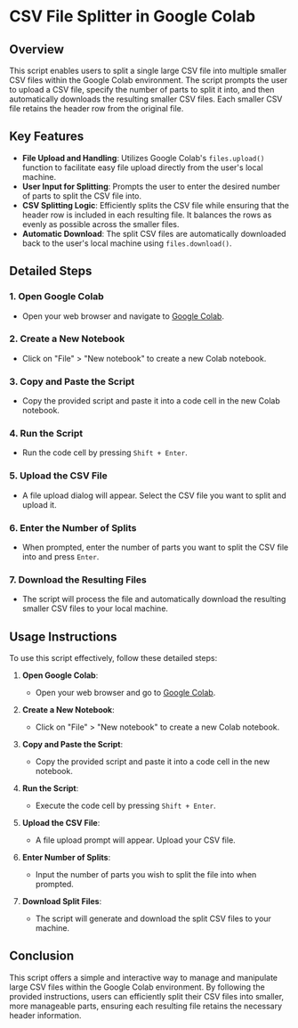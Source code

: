 # CSV File Splitter in Google Colab

## Overview
This script enables users to split a single large CSV file into multiple smaller CSV files within the Google Colab environment. The script prompts the user to upload a CSV file, specify the number of parts to split it into, and then automatically downloads the resulting smaller CSV files. Each smaller CSV file retains the header row from the original file.

## Key Features
- **File Upload and Handling**: Utilizes Google Colab's `files.upload()` function to facilitate easy file upload directly from the user's local machine.
- **User Input for Splitting**: Prompts the user to enter the desired number of parts to split the CSV file into.
- **CSV Splitting Logic**: Efficiently splits the CSV file while ensuring that the header row is included in each resulting file. It balances the rows as evenly as possible across the smaller files.
- **Automatic Download**: The split CSV files are automatically downloaded back to the user's local machine using `files.download()`.

## Detailed Steps

### 1. Open Google Colab
- Open your web browser and navigate to [Google Colab](https://colab.research.google.com).

### 2. Create a New Notebook
- Click on "File" > "New notebook" to create a new Colab notebook.

### 3. Copy and Paste the Script
- Copy the provided script and paste it into a code cell in the new Colab notebook.

### 4. Run the Script
- Run the code cell by pressing `Shift + Enter`.

### 5. Upload the CSV File
- A file upload dialog will appear. Select the CSV file you want to split and upload it.

### 6. Enter the Number of Splits
- When prompted, enter the number of parts you want to split the CSV file into and press `Enter`.

### 7. Download the Resulting Files
- The script will process the file and automatically download the resulting smaller CSV files to your local machine.

## Usage Instructions
To use this script effectively, follow these detailed steps:

1. **Open Google Colab**:
   - Open your web browser and go to [Google Colab](https://colab.research.google.com).

2. **Create a New Notebook**:
   - Click on "File" > "New notebook" to create a new Colab notebook.

3. **Copy and Paste the Script**:
   - Copy the provided script and paste it into a code cell in the new notebook.

4. **Run the Script**:
   - Execute the code cell by pressing `Shift + Enter`.

5. **Upload the CSV File**:
   - A file upload prompt will appear. Upload your CSV file.

6. **Enter Number of Splits**:
   - Input the number of parts you wish to split the file into when prompted.

7. **Download Split Files**:
   - The script will generate and download the split CSV files to your machine.

## Conclusion
This script offers a simple and interactive way to manage and manipulate large CSV files within the Google Colab environment. By following the provided instructions, users can efficiently split their CSV files into smaller, more manageable parts, ensuring each resulting file retains the necessary header information.

